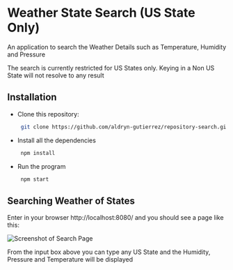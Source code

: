 # Weather State Search (US State Only)

An application to search the Weather Details such as Temperature, Humidity and Pressure

The search is currently restricted for US States only. Keying in a Non US State will not resolve to any result

## Installation

-  Clone this repository:
	```bash
	 git clone https://github.com/aldryn-gutierrez/repository-search.git
	```

- Install all the dependencies
	```bash
	 npm install
	```
- Run the program
	```bash
	 npm start
	```

## Searching Weather of States

Enter in your browser http://localhost:8080/ and you should see a  page like this:

![Screenshot of Search Page](http://tinyimg.io/i/MuwsN2B.png)

From the input box above you can type any US State and the Humidity, Pressure and Temperature will be displayed
